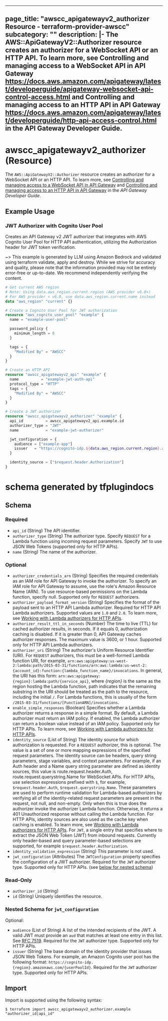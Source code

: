 
---
page_title: "awscc_apigatewayv2_authorizer Resource - terraform-provider-awscc"
subcategory: ""
description: |-
  The AWS::ApiGatewayV2::Authorizer resource creates an authorizer for a WebSocket API or an HTTP API. To learn more, see Controlling and managing access to a WebSocket API in API Gateway https://docs.aws.amazon.com/apigateway/latest/developerguide/apigateway-websocket-api-control-access.html and Controlling and managing access to an HTTP API in API Gateway https://docs.aws.amazon.com/apigateway/latest/developerguide/http-api-access-control.html in the API Gateway Developer Guide.
---

# awscc_apigatewayv2_authorizer (Resource)

The ``AWS::ApiGatewayV2::Authorizer`` resource creates an authorizer for a WebSocket API or an HTTP API. To learn more, see [Controlling and managing access to a WebSocket API in API Gateway](https://docs.aws.amazon.com/apigateway/latest/developerguide/apigateway-websocket-api-control-access.html) and [Controlling and managing access to an HTTP API in API Gateway](https://docs.aws.amazon.com/apigateway/latest/developerguide/http-api-access-control.html) in the *API Gateway Developer Guide*.

## Example Usage

### JWT Authorizer with Cognito User Pool

Creates an API Gateway v2 JWT authorizer that integrates with AWS Cognito User Pool for HTTP API authentication, utilizing the Authorization header for JWT token verification.

~> This example is generated by LLM using Amazon Bedrock and validated using terraform validate, apply and destroy. While we strive for accuracy and quality, please note that the information provided may not be entirely error-free or up-to-date. We recommend independently verifying the content.

```terraform
# Get current AWS region
# Note: Using data.aws_region.current.region (AWS provider v6.0+)
# For AWS provider < v6.0, use data.aws_region.current.name instead
data "aws_region" "current" {}

# Create a Cognito User Pool for JWT authorization
resource "aws_cognito_user_pool" "example" {
  name = "example-user-pool"

  password_policy {
    minimum_length = 8
  }

  tags = {
    "Modified By" = "AWSCC"
  }
}

# Create an HTTP API
resource "awscc_apigatewayv2_api" "example" {
  name          = "example-jwt-auth-api"
  protocol_type = "HTTP"
  tags = {
    "Modified By" = "AWSCC"
  }
}

# Create a JWT authorizer
resource "awscc_apigatewayv2_authorizer" "example" {
  api_id          = awscc_apigatewayv2_api.example.id
  authorizer_type = "JWT"
  name            = "example-jwt-authorizer"

  jwt_configuration = {
    audience = ["example-app"]
    issuer   = "https://cognito-idp.${data.aws_region.current.region}.amazonaws.com/${aws_cognito_user_pool.example.id}"
  }

  identity_source = ["$request.header.Authorization"]
}
```

# schema generated by tfplugindocs
## Schema

### Required

- `api_id` (String) The API identifier.
- `authorizer_type` (String) The authorizer type. Specify ``REQUEST`` for a Lambda function using incoming request parameters. Specify ``JWT`` to use JSON Web Tokens (supported only for HTTP APIs).
- `name` (String) The name of the authorizer.

### Optional

- `authorizer_credentials_arn` (String) Specifies the required credentials as an IAM role for API Gateway to invoke the authorizer. To specify an IAM role for API Gateway to assume, use the role's Amazon Resource Name (ARN). To use resource-based permissions on the Lambda function, specify null. Supported only for ``REQUEST`` authorizers.
- `authorizer_payload_format_version` (String) Specifies the format of the payload sent to an HTTP API Lambda authorizer. Required for HTTP API Lambda authorizers. Supported values are ``1.0`` and ``2.0``. To learn more, see [Working with Lambda authorizers for HTTP APIs](https://docs.aws.amazon.com/apigateway/latest/developerguide/http-api-lambda-authorizer.html).
- `authorizer_result_ttl_in_seconds` (Number) The time to live (TTL) for cached authorizer results, in seconds. If it equals 0, authorization caching is disabled. If it is greater than 0, API Gateway caches authorizer responses. The maximum value is 3600, or 1 hour. Supported only for HTTP API Lambda authorizers.
- `authorizer_uri` (String) The authorizer's Uniform Resource Identifier (URI). For ``REQUEST`` authorizers, this must be a well-formed Lambda function URI, for example, ``arn:aws:apigateway:us-west-2:lambda:path/2015-03-31/functions/arn:aws:lambda:us-west-2:{account_id}:function:{lambda_function_name}/invocations``. In general, the URI has this form: ``arn:aws:apigateway:{region}:lambda:path/{service_api}``, where *{region}* is the same as the region hosting the Lambda function, path indicates that the remaining substring in the URI should be treated as the path to the resource, including the initial ``/``. For Lambda functions, this is usually of the form ``/2015-03-31/functions/[FunctionARN]/invocations``.
- `enable_simple_responses` (Boolean) Specifies whether a Lambda authorizer returns a response in a simple format. By default, a Lambda authorizer must return an IAM policy. If enabled, the Lambda authorizer can return a boolean value instead of an IAM policy. Supported only for HTTP APIs. To learn more, see [Working with Lambda authorizers for HTTP APIs](https://docs.aws.amazon.com/apigateway/latest/developerguide/http-api-lambda-authorizer.html).
- `identity_source` (List of String) The identity source for which authorization is requested.
 For a ``REQUEST`` authorizer, this is optional. The value is a set of one or more mapping expressions of the specified request parameters. The identity source can be headers, query string parameters, stage variables, and context parameters. For example, if an Auth header and a Name query string parameter are defined as identity sources, this value is route.request.header.Auth, route.request.querystring.Name for WebSocket APIs. For HTTP APIs, use selection expressions prefixed with ``$``, for example, ``$request.header.Auth``, ``$request.querystring.Name``. These parameters are used to perform runtime validation for Lambda-based authorizers by verifying all of the identity-related request parameters are present in the request, not null, and non-empty. Only when this is true does the authorizer invoke the authorizer Lambda function. Otherwise, it returns a 401 Unauthorized response without calling the Lambda function. For HTTP APIs, identity sources are also used as the cache key when caching is enabled. To learn more, see [Working with Lambda authorizers for HTTP APIs](https://docs.aws.amazon.com/apigateway/latest/developerguide/http-api-lambda-authorizer.html).
 For ``JWT``, a single entry that specifies where to extract the JSON Web Token (JWT) from inbound requests. Currently only header-based and query parameter-based selections are supported, for example ``$request.header.Authorization``.
- `identity_validation_expression` (String) This parameter is not used.
- `jwt_configuration` (Attributes) The ``JWTConfiguration`` property specifies the configuration of a JWT authorizer. Required for the ``JWT`` authorizer type. Supported only for HTTP APIs. (see [below for nested schema](#nestedatt--jwt_configuration))

### Read-Only

- `authorizer_id` (String)
- `id` (String) Uniquely identifies the resource.

<a id="nestedatt--jwt_configuration"></a>
### Nested Schema for `jwt_configuration`

Optional:

- `audience` (List of String) A list of the intended recipients of the JWT. A valid JWT must provide an ``aud`` that matches at least one entry in this list. See [RFC 7519](https://docs.aws.amazon.com/https://tools.ietf.org/html/rfc7519#section-4.1.3). Required for the ``JWT`` authorizer type. Supported only for HTTP APIs.
- `issuer` (String) The base domain of the identity provider that issues JSON Web Tokens. For example, an Amazon Cognito user pool has the following format: ``https://cognito-idp.{region}.amazonaws.com/{userPoolId}``. Required for the ``JWT`` authorizer type. Supported only for HTTP APIs.

## Import

Import is supported using the following syntax:

```shell
$ terraform import awscc_apigatewayv2_authorizer.example "authorizer_id|api_id"
```
